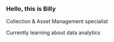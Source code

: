 ### Hello, this is Billy

Collection & Asset Management specialist

Currently learning about data analytics
